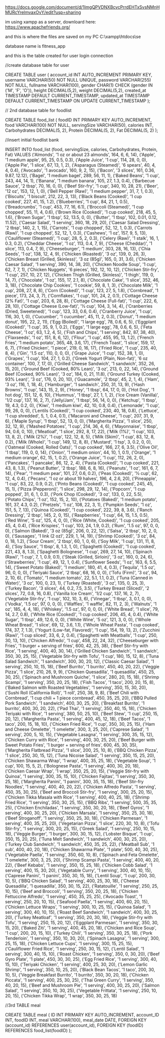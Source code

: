https://docs.google.com/document/d/1ImgQPVDNXBcvcPrrdEHTxSvsNMnHMURcYrelmvaxOvY/edit?usp=sharing

im using xampp as a server, downloard here: https://www.apachefriends.org/

and this is where the files are saved on my PC
C:\xampp\htdocs\se

database name is fitness_app

and this is the table created for user login connection

//create database table for user

CREATE TABLE user (
    account_id INT AUTO_INCREMENT PRIMARY KEY,
    username VARCHAR(50) NOT NULL UNIQUE,
    password VARCHAR(255) NOT NULL,
    fullname VARCHAR(100),
    gender CHAR(1) CHECK (gender IN ('M', 'F', 'O')),
    height DECIMAL(5,2),
    weight DECIMAL(5,2),
    created_at TIMESTAMP DEFAULT CURRENT_TIMESTAMP,
    updated_at TIMESTAMP DEFAULT CURRENT_TIMESTAMP ON UPDATE CURRENT_TIMESTAMP
);

// 2nd database table for foodlist

CREATE TABLE food_list (
    foodID INT PRIMARY KEY AUTO_INCREMENT,
    food VARCHAR(100) NOT NULL,
    servingSize VARCHAR(50),
    calories INT,
    Carbohydrates DECIMAL(5, 2),
    Protein DECIMAL(5, 2),
    Fat DECIMAL(5, 2)
);

//insert initial foodlist bank

INSERT INTO food_list (food, servingSize, calories, Carbohydrates, Protein, Fat) VALUES 
('Almonds', '1 oz or about 23 almonds', 164, 6, 6, 14),
('Apple', '1 medium apple', 95, 25, 0.5, 0.3),
('Apple Juice', '1 cup', 114, 28, 0, 0),
('Apple Pie', '1 slice', 67, 13, 1, 2),
('Asparagus (Steamed)', '6 spears', 40, 4, 4, 0.4),
('Avocado', '1 avocado', 160, 9, 2, 15),
('Bacon', '3 slices', 161, 0.36, 9.87, 12.12),
('Bagel', '1 medium bagel', 289, 56, 11, 1),
('Baked Beans', '1 cup', 243, 44, 14, 1),
('Banana', '1 medium banana', 105, 27, 1.3, 0.4),
('Barbecue Sauce', '2 tbsp', 70, 16, 0, 0),
('Beef Stir-fry', '1 cup', 340, 10, 28, 21),
('Beer', '12 oz', 153, 12, 1, 0),
('Bell Pepper (Raw)', '1 medium pepper', 31, 7, 1, 0.3),
('Biscuits', '1 biscuit', 212, 22, 3, 13),
('Black Beans (Cooked)', '1 cup cooked', 227, 41, 15, 1.2),
('Blueberries', '1 cup', 84, 21, 1, 0.5),
('Breadcrumbs', '1 cup', 453, 77, 16, 6.1),
('Broccoli (Steamed)', '1 cup chopped', 55, 11, 4, 0.6),
('Brown Rice (Cooked)', '1 cup cooked', 218, 45, 5, 1.6),
('Brown Sugar', '1 tbsp', 52, 13.5, 0, 0),
('Butter', '1 tbsp', 102, 0.01, 0.12, 11.52),
('Caesar Salad', '1 serving', 360, 18, 29, 20),
('Caesar Salad Dressing', '2 tbsp', 140, 2, 1, 15),
('Carrots', '1 cup chopped', 52, 12, 1, 0.3),
('Carrots (Raw)', '1 cup chopped', 52, 12, 1, 0.3),
('Cashews', '1 oz', 157, 9, 5, 13),
('Cauliflower (Steamed)', '1 cup', 28, 5, 2, 0.3),
('Celery (Raw)', '1 stalk', 16, 1, 0.3, 0.2),
('Cheddar Cheese', '1 oz', 113, 0.4, 7, 9),
('Cheese (Cheddar)', '1 slice', 113, 0.4, 7, 9),
('Cheeseburger', '1 medium', 303, 28, 16, 13),
('Chia Seeds', '1 oz', 138, 12, 4, 9),
('Chicken (Roasted)', '3 oz', 139, 0, 26, 3),
('Chicken Breast (Grilled, Skinless)', '3 oz (85g)', 165, 0, 31, 3.6),
('Chicken Caesar Salad', '1 serving', 390, 14, 38, 20),
('Chicken Noodle Soup', '1 cup', 62, 7, 7, 1),
('Chicken Nuggets', '6 pieces', 192, 12, 10, 12),
('Chicken Stir-fry', '1 cup', 257, 10, 27, 12),
('Chicken Thigh (Grilled, Skinless)', '1 thigh', 119, 0, 14, 7),
('Chocolate', '1 oz', 155, 17, 2.1, 8),
('Chocolate Cake', '1 slice', 352, 46, 3, 18),
('Chocolate Chip Cookies', '1 cookie', 59, 8, 1, 3),
('Chocolate Milk', '1 cup', 208, 27, 8, 8),
('Corn (Cooked)', '1 cup', 123, 27, 5, 1.8),
('Cornbread', '1 piece', 173, 24, 3, 7),
('Cornflakes', '1 cup', 101, 24, 2, 0.1),
('Cottage Cheese (2% Fat)', '1 cup', 203, 6, 28, 8),
('Cottage Cheese (Full-fat)', '1 cup', 222, 6, 28, 10),
('Cottage Cheese (Low-fat)', '½ cup', 104, 3, 14, 4),
('Cranberries (Dried, Sweetened)', '1 cup', 123, 33, 0.6, 0.4),
('Cranberry Juice', '1 cup', 116, 30, 1, 0),
('Cucumber', '1 cucumber', 45, 11, 2, 0.3),
('Donut', '1 medium donut', 195, 22, 2, 11),
('Egg (Boiled)', '1 large egg', 78, 0.6, 6, 5),
('Eggplant (Cooked)', '1 cup', 35, 9, 1, 0.2),
('Eggs', '1 large egg', 78, 0.6, 6, 5),
('Feta Cheese', '1 oz', 63, 1.2, 4, 5),
('Fish and Chips', '1 serving', 842, 87, 38, 40),
('Flaxseeds', '1 oz', 151, 8, 6, 12),
('Flour', '1 cup', 455, 95, 13, 1.2),
('French Fries', '1 medium potato', 365, 48, 3.6, 17),
('French Toast', '1 slice', 159, 17, 6, 7),
('Fried Chicken', '1 piece', 219, 0, 16, 17),
('Fried Rice', '1 cup', 235, 40, 8, 4),
('Gin', '1.5 oz', 110, 0, 0, 0),
('Grape Juice', '1 cup', 152, 38, 1, 0),
('Grapes', '1 cup', 104, 27, 1, 0.2),
('Greek Yogurt (Plain, Non-fat)', '6 oz container', 100, 7, 17, 0),
('Grilled Cheese Sandwich', '1 sandwich', 352, 26, 15, 20),
('Ground Beef (Cooked, 80% Lean)', '3 oz', 213, 0, 22, 14),
('Ground Beef (Cooked, 90% Lean)', '3 oz', 184, 0, 21, 11.8),
('Ground Turkey (Cooked, 93% Lean)', '3 oz', 176, 0, 20, 10),
('Guacamole', '2 tbsp', 45, 2, 1, 4),
('Ham', '3 oz', 116, 1, 18, 4),
('Hamburger', '1 sandwich', 250, 31, 13, 9),
('Hash Browns', '1 cup', 143, 15, 2, 9),
('Honey', '1 tbsp', 64, 17, 0, 0),
('Hot Dog', '1 hot dog', 151, 12, 6, 10),
('Hummus', '1 tbsp', 27, 1, 1, 2),
('Ice Cream (Vanilla)', '1/2 cup', 137, 16, 2, 7),
('Jelly/Jam', '1 tbsp', 56, 14, 0, 0),
('Ketchup', '1 tbsp', 19, 4.3, 0.2, 0),
('Kiwi', '1 medium kiwi', 42, 10, 0.8, 0.4),
('Lemonade', '1 cup', 99, 26, 0, 0),
('Lentils (Cooked)', '1 cup cooked', 230, 40, 18, 0.8),
('Lettuce', '1 cup shredded', 5, 1, 0.4, 0.1),
('Macaroni and Cheese', '1 cup', 207, 31, 9, 6),
('Maple Syrup', '1 tbsp', 52, 13, 0, 0),
('Margherita Pizza', '1 slice', 250, 32, 12, 9),
('Mashed Potatoes', '1 cup', 214, 36, 4, 6),
('Mayonnaise', '1 tbsp', 94, 0.6, 0, 10),
('Meatloaf', '1 slice', 292, 8, 17, 22),
('Milk (1%)', '1 cup', 103, 13, 8, 2),
('Milk (2%)', '1 cup', 122, 12, 8, 5),
('Milk (Skim)', '1 cup', 83, 12, 8, 0.2),
('Milk (Whole)', '1 cup', 149, 12, 8, 8),
('Mustard', '1 tsp', 3, 0.2, 0, 0),
('Oatmeal (Cooked, Rolled Oats)', '1 cup cooked', 166, 27, 6, 3.5),
('Olive Oil', '1 tbsp', 119, 0, 0, 14),
('Onion', '1 medium onion', 44, 10, 1, 0.1),
('Orange', '1 medium orange', 62, 15, 1, 0.2),
('Orange Juice', '1 cup', 112, 26, 2, 0),
('Pancakes', '1 pancake', 86, 12, 2, 4),
('Pasta (Cooked)', '1 cup cooked', 221, 43, 8, 1.3),
('Peanut Butter', '2 tbsp', 188, 6, 8, 16),
('Peanuts', '1 oz', 161, 6, 7, 14),
('Pear', '1 medium pear', 101, 27, 0.6, 0.2),
('Peas (Cooked)', '½ cup', 62, 12, 4, 0.4),
('Pecans', '1 oz or about 19 halves', 196, 4, 2.6, 20),
('Pineapple', '1 cup', 83, 22, 0.9, 0.2),
('Pinto Beans (Cooked)', '1 cup cooked', 245, 45, 15, 1),
('Pizza (Pepperoni)', '1 slice', 298, 29, 12, 14),
('Popcorn', '1 cup popped', 31, 6, 1, 0.3),
('Pork Chop (Cooked)', '3 oz', 133, 0, 22, 5.5),
('Potato Chips', '1 oz', 152, 15, 2, 10),
('Potatoes (Baked)', '1 medium potato', 161, 37, 4.3, 0.2),
('Pretzels', '1 oz', 108, 22, 3, 1),
('Pumpkin Seeds', '1 oz', 151, 5, 7, 13),
('Quinoa (Cooked)', '1 cup cooked', 222, 39, 8, 3.6),
('Ranch Dressing', '2 tbsp', 145, 2, 0, 15),
('Raspberries', '1 cup', 64, 15, 1.5, 0.5),
('Red Wine', '5 oz', 125, 4, 0, 0),
('Rice (White, Cooked)', '1 cup cooked', 205, 45, 4, 0.4),
('Rice Krispies', '1 cup', 103, 24, 1.9, 0.2),
('Rum', '1.5 oz', 97, 0, 0, 0),
('Salmon (Baked)', '3 oz (85g)', 206, 0, 22, 12),
('Salsa', '2 tbsp', 10, 2, 0, 0),
('Sausages', '1 link (2 oz)', 229, 1, 14, 19),
('Shrimp (Cooked)', '3 oz', 84, 0, 18, 1.2),
('Sour Cream', '2 tbsp', 60, 1, 0, 6),
('Soy Milk', '1 cup', 131, 11, 8, 4),
('Soy Sauce', '1 tbsp', 8, 1.3, 1, 0),
('Spaghetti (Cooked)', '1 cup cooked', 221, 43, 8, 1.3),
('Spaghetti Bolognese', '1 cup', 269, 27, 14, 10),
('Spinach (Raw)', '1 cup', 7, 1, 0.9, 0.1),
('Steak (Grilled, Sirloin)', '3 oz', 160, 0, 24, 6),
('Strawberries', '1 cup', 49, 12, 1, 0.4),
('Sunflower Seeds', '1 oz', 163, 6, 5.5, 14),
('Sweet Potato (Baked)', '1 medium', 180, 41, 4, 0.3),
('Tequila', '1.5 oz', 96, 0, 0, 0),
('Teriyaki Sauce', '2 tbsp', 68, 16, 0, 0),
('Tofu (Firm)', '3 oz', 94, 2, 10, 6),
('Tomato', '1 medium tomato', 22, 5.1, 1.1, 0.2),
('Tuna (Canned in Water)', '3 oz', 100, 0, 23, 1),
('Turkey (Roasted)', '3 oz', 135, 0, 25, 3),
('Turkey Bacon', '3 slices', 44, 0.2, 7.5, 3.5),
('Turkey Breast (Sliced)', '2 slices', 72, 0.8, 16, 0.8),
('Vanilla Ice Cream', '1/2 cup', 137, 16, 2, 7),
('Vegetable Stir-fry', '1 cup', 102, 10, 3, 6),
('Vinegar', '1 tbsp', 3, 0.1, 0, 0),
('Vodka', '1.5 oz', 97, 0, 0, 0),
('Waffles', '1 waffle', 82, 11, 2, 3),
('Walnuts', '1 oz', 185, 4, 4, 18),
('Whiskey', '1.5 oz', 97, 0, 0, 0),
('White Bread', '1 slice', 79, 14, 2.7, 0.8),
('White Rice (Cooked)', '1 cup cooked', 206, 45, 4, 0.4),
('White Sugar', '1 tbsp', 49, 12.6, 0, 0),
('White Wine', '5 oz', 121, 3, 0, 0),
('Whole Wheat Bread', '1 slice', 69, 12, 3.6, 1.1),
('Whole Wheat Pasta', '1 cup cooked', 174, 37, 7, 1.3),
('Yogurt (Low-fat, Flavored)', '1 cup', 154, 19, 13, 2),
('Zucchini (Raw)', '1 cup sliced', 33, 6, 2, 0.4),
('Spaghetti with Meatballs', '1 cup', 250, 30, 13, 10),
('Chicken Alfredo', '1 cup', 458, 22, 24, 32),
('Cheeseburger with Fries', '1 burger + serving of fries', 600, 42, 25, 38),
('Beef Stir-fry with Rice', '1 serving', 400, 40, 30, 14),
('Grilled Chicken Sandwich', '1 sandwich', 350, 30, 25, 15),
('Vegetable Stir-fry with Tofu', '1 cup', 180, 15, 12, 8),
('Tuna Salad Sandwich', '1 sandwich', 300, 30, 20, 12),
('Classic Caesar Salad', '1 serving', 250, 10, 15, 18),
('Beef Burrito', '1 burrito', 450, 40, 20, 22),
('Veggie Pizza', '1 slice', 210, 26, 9, 9),
('Chicken Quesadilla', '1 quesadilla', 450, 25, 30, 25),
('Spinach and Mushroom Quiche', '1 slice', 280, 20, 15, 18),
('Shrimp Scampi', '1 serving', 350, 20, 25, 18),
('Fish Tacos', '1 taco', 200, 20, 15, 8),
('Baked Salmon with Roasted Vegetables', '1 serving', 350, 15, 30, 20),
('Sushi Roll (California Roll)', '1 roll', 250, 38, 9, 8),
('Beef Chili with Cornbread', '1 cup chili + 1 piece cornbread', 450, 35, 25, 20),
('BBQ Pulled Pork Sandwich', '1 sandwich', 400, 30, 25, 20),
('Breakfast Burrito', '1 burrito', 400, 30, 20, 22),
('Pad Thai', '1 serving', 350, 40, 15, 18),
('Chicken Teriyaki with Rice', '1 serving', 380, 50, 25, 10),
('Beef Stew', '1 cup', 250, 15, 20, 12),
('Margherita Pasta', '1 serving', 400, 45, 12, 18),
('Beef Tacos', '1 taco', 200, 15, 18, 10),
('Chicken Fried Rice', '1 cup', 350, 30, 25, 15),
('Ham and Cheese Omelette', '1 omelette', 300, 3, 25, 20),
('Caprese Salad', '1 serving', 200, 5, 10, 15),
('Vegetable Lasagna', '1 serving', 300, 35, 15, 12),
('Chicken Curry with Rice', '1 serving', 400, 30, 25, 20),
('Beef Burger with Sweet Potato Fries', '1 burger + serving of fries', 600, 45, 30, 35),
('Margherita Flatbread Pizza', '1 slice', 200, 25, 10, 8),
('BBQ Chicken Pizza', '1 slice', 250, 30, 15, 12),
('Tuna Nicoise Salad', '1 serving', 350, 15, 25, 20),
('Chicken Shawarma Wrap', '1 wrap', 400, 35, 25, 18),
('Vegetable Soup', '1 cup', 100, 15, 5, 2),
('Bolognese Pasta', '1 serving', 400, 30, 20, 18),
('Chicken Caesar Wrap', '1 wrap', 350, 25, 20, 15),
('Veggie Stir-fry with Quinoa', '1 serving', 300, 35, 15, 10),
('Chicken Fajitas', '1 serving', 350, 30, 25, 18),
('Margherita Panini', '1 panini', 300, 35, 15, 18),
('Beef Stir-fry Noodles', '1 serving', 400, 40, 20, 22),
('Chicken Alfredo Pasta', '1 serving', 450, 35, 30, 25),
('Beef and Broccoli Stir-fry', '1 serving', 300, 25, 20, 15),
('Chicken Tikka Masala with Rice', '1 serving', 400, 40, 25, 18),
('Shrimp Fried Rice', '1 serving', 350, 30, 25, 15),
('BBQ Ribs', '1 serving', 500, 35, 35, 25),
('Chicken Enchiladas', '1 serving', 350, 30, 20, 18),
('Beef Gyros', '1 serving', 400, 30, 25, 20),
('Chicken Marsala', '1 serving', 350, 25, 30, 18),
('Beef Stroganoff', '1 serving', 350, 25, 30, 18),
('Chicken Parmesan', '1 serving', 400, 35, 25, 20),
('Vegetarian Pizza', '1 slice', 220, 30, 10, 8),
('Tofu Stir-fry', '1 serving', 300, 20, 25, 15),
('Greek Salad', '1 serving', 250, 10, 15, 18),
('Veggie Burger', '1 burger', 300, 30, 15, 12),
('Lobster Bisque', '1 cup', 350, 15, 20, 25),
('Tuna Melt Sandwich', '1 sandwich', 400, 30, 25, 20),
('Turkey Club Sandwich', '1 sandwich', 450, 35, 25, 22),
('Meatball Sub', '1 sub', 400, 40, 20, 18),
('Chicken Shawarma Plate', '1 plate', 500, 40, 30, 25),
('Vegetable Paella', '1 serving', 350, 60, 10, 8),
('Spinach and Feta Omelette', '1 omelette', 300, 3, 25, 20),
('Shrimp Scampi Pasta', '1 serving', 400, 40, 20, 22),
('Beef Kebabs', '1 serving', 350, 15, 25, 18),
('Chicken Cobb Salad', '1 serving', 400, 15, 30, 20),
('Vegetable Curry', '1 serving', 300, 40, 10, 15),
('Caprese Panini', '1 panini', 350, 30, 15, 18),
('Lentil Soup', '1 cup', 200, 30, 10, 5),
('BBQ Chicken Salad', '1 serving', 400, 25, 30, 18),
('Cheese Quesadilla', '1 quesadilla', 350, 30, 15, 22),
('Ratatouille', '1 serving', 250, 25, 10, 15),
('Beef and Broccoli', '1 serving', 350, 20, 25, 18),
('Chicken Fettuccine Alfredo', '1 serving', 450, 35, 25, 25),
('Avocado Toast', '1 serving', 250, 20, 10, 15),
('Seafood Paella', '1 serving', 400, 60, 20, 15),
('Chicken Lettuce Wraps', '1 serving', 300, 10, 25, 15),
('Quinoa Salad', '1 serving', 300, 40, 10, 15),
('Roast Beef Sandwich', '1 sandwich', 400, 30, 25, 20),
('Turkey Meatloaf', '1 serving', 350, 20, 30, 18),
('Veggie Stir-fry with Tofu', '1 serving', 250, 15, 20, 12),
('Eggplant Parmesan', '1 serving', 350, 30, 15, 20),
('Baked Ziti', '1 serving', 400, 45, 20, 18),
('Chicken and Rice Soup', '1 cup', 200, 20, 15, 10),
('Turkey Chili', '1 serving', 350, 30, 25, 18),
('Pork Tenderloin', '1 serving', 350, 10, 30, 20),
('Spinach Lasagna', '1 serving', 300, 25, 15, 18),
('Chicken Lettuce Cups', '1 serving', 300, 15, 25, 15),
('Cauliflower Fried Rice', '1 serving', 250, 30, 15, 12),
('Lentil Salad', '1 serving', 300, 40, 15, 10),
('Roast Chicken', '1 serving', 350, 0, 30, 20),
('Beef Gyro Plate', '1 plate', 450, 30, 30, 25),
('Egg Fried Rice', '1 serving', 300, 40, 15, 10),
('Teriyaki Chicken', '1 serving', 400, 25, 30, 20),
('Lemon Garlic Shrimp', '1 serving', 350, 10, 25, 20),
('Black Bean Tacos', '1 taco', 200, 30, 10, 5),
('Veggie Breakfast Burrito', '1 burrito', 350, 30, 20, 18),
('Chicken Piccata', '1 serving', 400, 25, 30, 25),
('Thai Green Curry', '1 serving', 350, 40, 20, 15),
('Beef and Mushroom Pie', '1 serving', 400, 30, 25, 20),
('Salmon Salad', '1 serving', 350, 10, 30, 25),
('Vegetable Frittata', '1 serving', 250, 10, 20, 15),
('Chicken Tikka Wrap', '1 wrap', 350, 30, 25, 18)


//3rd TABLE meal

CREATE TABLE meal (
    ID INT PRIMARY KEY AUTO_INCREMENT,
    account_ID INT,
    foodID INT,
    meal VARCHAR(100),
    meal_date DATE,
    FOREIGN KEY (account_id) REFERENCES user(account_id),
    FOREIGN KEY (foodID) REFERENCES food_list(foodID)
);
